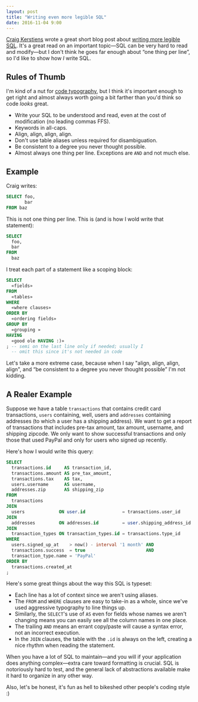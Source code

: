 ```yaml
---
layout: post
title: "Writing even more legible SQL"
date: 2016-11-04 9:00
---
```


[Craig Kerstiens](http://www.craigkerstiens.com) wrote a great short blog post about [writing more legible
SQL](http://www.craigkerstiens.com/2016/01/08/writing-better-sql/).  It's a great read on an important topic—SQL can be very hard to read
and modify—but I don't think he goes far enough about “one thing per line”, so I'd like to show how _I_ write SQL.

<!-- more -->

## Rules of Thumb

I'm kind of a nut for [code typography](http://naildrivin5.com/blog/2013/05/17/source-code-typography.html), but I think it's important enough to get right and almost always worth going a bit farther than
you'd think so code _looks_ great.

* Write your SQL to be understood and read, even at the cost of modification (no leading commas FFS).
* Keywords in all-caps.
* Align, align, align, align.
* Don't use table aliases unless required for disambiguation.
* Be consistent to a degree you never thought possible.
* Almost always one thing per line.  Exceptions are `AND` and not much else.

## Example

Craig writes:

```sql
SELECT foo,
       bar
FROM baz
```

This is not one thing per line.  This is (and is how I wold write that statement):

```sql
SELECT
  foo,
  bar
FROM
  baz
```

I treat each part of a statement like a scoping block:


```sql
SELECT
  «fields»
FROM
  «tables»
WHERE
  «where clauses»
ORDER BY
  «ordering fields»
GROUP BY
  «grouping »
HAVING
  «good ole HAVING :)»
; -- semi on the last line only if needed; usually I 
  -- omit this since it's not needed in code
```

Let's take a more extreme case, because when I say "align, align, align, align", and “be consistent to a degree you never thought possible” I'm not kidding.

## A Realer Example

Suppose we have a table `transactions` that contains credit card transactions, `users` containing, well, users and `addresses` containing
addresses (to which a user has a shipping address).  We want to get a report of transactions that includes pre-tax amount, tax amount, username, and shipping zipcode. We only want to show successful transactions and only those that used PayPal and only for users who signed up recently.

Here's how I would write this query:

```sql
SELECT
  transactions.id     AS transaction_id,
  transactions.amount AS pre_tax_amount,
  transactions.tax    AS tax,
  users.username      AS username,
  addresses.zip       AS shipping_zip
FROM
  transactions
JOIN
  users             ON user.id              = transactions.user_id
JOIN
  addresses         ON addresses.id         = user.shipping_address_id
JOIN
  transaction_types ON transaction_types.id = transactions.type_id
WHERE
  users.signed_up_at    > now() - interval '1 month' AND
  transactions.success  = true                       AND
  transaction_type.name = 'PayPal'
ORDER BY
  transactions.created_at
;
```

Here's some great things about the way this SQL is typeset:

* Each line has a lot of context since we aren't using aliases.
* The `FROM` and `WHERE` clauses are easy to take-in as a whole, since we've used aggressive typography to line things up.
* Similarly, the `SELECT`'s use of `AS` even for fields whose names we aren't changing means you can easily see all the column names in one
place.
* The trailing `AND` means an errant copy/paste will cause a syntax error, not an incorrect execution.
* In the `JOIN` clauses, the table with the `.id` is always on the left, creating a nice rhythm when reading the statement.

When you have a lot of SQL to maintain—and you will if your application does anything complex—extra care toward formatting is crucial.  SQL is
notoriously hard to test, and the general lack of abstractions available make it hard to organize in any other way.

Also, let's be honest, it's fun as hell to bikeshed other people's coding style :)
